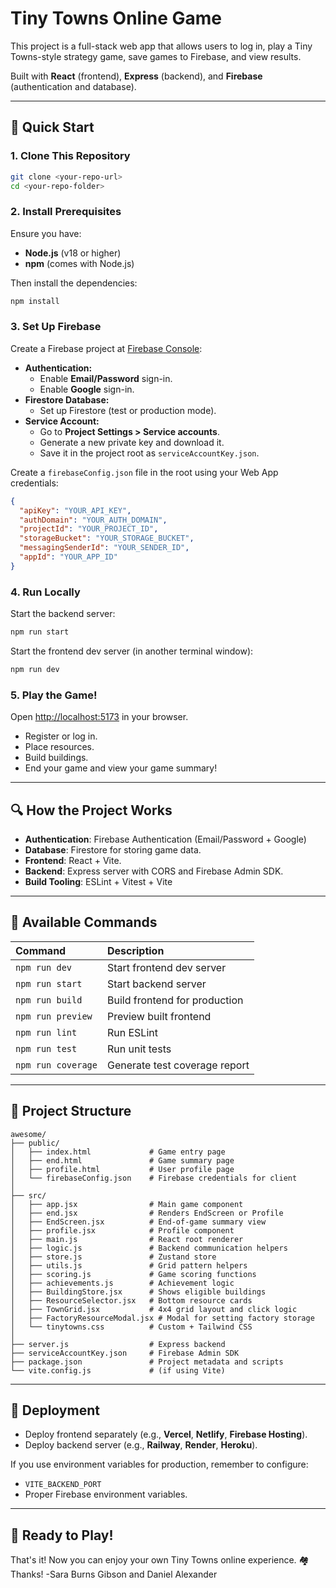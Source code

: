 # Tiny Towns Online Game

This project is a full-stack web app that allows users to log in, play a Tiny Towns-style strategy game, save games to Firebase, and view results.

Built with **React** (frontend), **Express** (backend), and **Firebase** (authentication and database).

---

## 🚀 Quick Start

### 1. Clone This Repository

```bash
git clone <your-repo-url>
cd <your-repo-folder>
```

### 2. Install Prerequisites

Ensure you have:
- **Node.js** (v18 or higher)
- **npm** (comes with Node.js)

Then install the dependencies:

```bash
npm install
```

### 3. Set Up Firebase

Create a Firebase project at [Firebase Console](https://console.firebase.google.com/):

- **Authentication:**
  - Enable **Email/Password** sign-in.
  - Enable **Google** sign-in.
- **Firestore Database:**
  - Set up Firestore (test or production mode).
- **Service Account:**
  - Go to **Project Settings > Service accounts**.
  - Generate a new private key and download it.
  - Save it in the project root as `serviceAccountKey.json`.

Create a `firebaseConfig.json` file in the root using your Web App credentials:

```json
{
  "apiKey": "YOUR_API_KEY",
  "authDomain": "YOUR_AUTH_DOMAIN",
  "projectId": "YOUR_PROJECT_ID",
  "storageBucket": "YOUR_STORAGE_BUCKET",
  "messagingSenderId": "YOUR_SENDER_ID",
  "appId": "YOUR_APP_ID"
}
```

### 4. Run Locally

Start the backend server:

```bash
npm run start
```

Start the frontend dev server (in another terminal window):

```bash
npm run dev
```

### 5. Play the Game!

Open [http://localhost:5173](http://localhost:5173) in your browser.

- Register or log in.
- Place resources.
- Build buildings.
- End your game and view your game summary!


---

## 🔍 How the Project Works

- **Authentication**: Firebase Authentication (Email/Password + Google)
- **Database**: Firestore for storing game data.
- **Frontend**: React + Vite.
- **Backend**: Express server with CORS and Firebase Admin SDK.
- **Build Tooling**: ESLint + Vitest + Vite


---

## 📅 Available Commands

| Command | Description |
| :------ | :---------- |
| `npm run dev` | Start frontend dev server |
| `npm run start` | Start backend server |
| `npm run build` | Build frontend for production |
| `npm run preview` | Preview built frontend |
| `npm run lint` | Run ESLint |
| `npm run test` | Run unit tests |
| `npm run coverage` | Generate test coverage report |

---

## 📖 Project Structure

```plaintext
awesome/
├── public/
│   ├── index.html             # Game entry page
│   ├── end.html               # Game summary page
│   ├── profile.html           # User profile page
│   └── firebaseConfig.json    # Firebase credentials for client
│
├── src/
│   ├── app.jsx                # Main game component
│   ├── end.jsx                # Renders EndScreen or Profile
│   ├── EndScreen.jsx          # End-of-game summary view
│   ├── profile.jsx            # Profile component
│   ├── main.js                # React root renderer
│   ├── logic.js               # Backend communication helpers
│   ├── store.js               # Zustand store
│   ├── utils.js               # Grid pattern helpers
│   ├── scoring.js             # Game scoring functions
│   ├── achievements.js        # Achievement logic
│   ├── BuildingStore.jsx      # Shows eligible buildings
│   ├── ResourceSelector.jsx   # Bottom resource cards
│   ├── TownGrid.jsx           # 4x4 grid layout and click logic
│   ├── FactoryResourceModal.jsx # Modal for setting factory storage
│   └── tinytowns.css          # Custom + Tailwind CSS
│
├── server.js                  # Express backend
├── serviceAccountKey.json     # Firebase Admin SDK
├── package.json               # Project metadata and scripts
└── vite.config.js             # (if using Vite)
```


---

## 🚪 Deployment

- Deploy frontend separately (e.g., **Vercel**, **Netlify**, **Firebase Hosting**).
- Deploy backend server (e.g., **Railway**, **Render**, **Heroku**).

If you use environment variables for production, remember to configure:
- `VITE_BACKEND_PORT`
- Proper Firebase environment variables.

---

## 💪 Ready to Play!

That's it! Now you can enjoy your own Tiny Towns online experience. 🏘️ 
Thanks! -Sara Burns Gibson and Daniel Alexander
